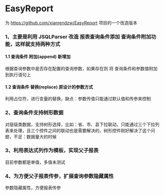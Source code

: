 EasyReport
==========

为 https://github.com/xianrendzw/EasyReport 项目的一个改造版本

### 1、主要是利用 JSQLParser 改造 报表查询条件添加 查询条件附加功能，这样就支持两种方式
#### 1.1 查询条件 附加(append) 新增加
根据查询参数中是否存在配置的查询参数，如果存在则 将 查询条件和参数值附加到执行语句上
#### 1.2 查询条件 替换(replace) 原设计的参数方式
 利用占位符，进行变量的替换，缺点：参数传值只能通过默认值和传参来控制
### 2、查询条件支持树形数据
对层级类数据，支持树形选择，比如：省、市、县下拉联动，只能通过三个下拉列表来处理，且三个控件之间的联动也是需要解决的，树形控件刚好解决了这个问题，不足：数据量大的时候

### 3、利用表达式列作为模板，实现父子报表
目前参数都是单值，多值未测试

### 4、为方便父子报表传参，扩展查询参数隐藏属性

参数隐藏属性，方便报表传参